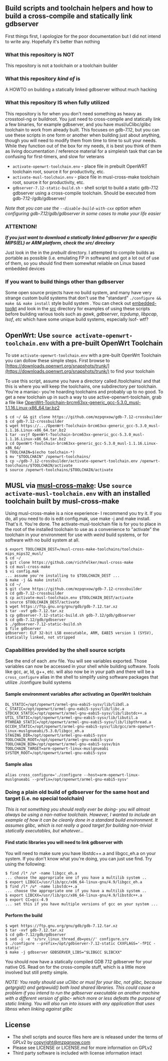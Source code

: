 ## Build scripts and toolchain helpers and how to build a cross-compile and statically link gdbserver

First things first, I apologize for the poor documentation but I did not intend to write any. Hopefully it's better than nothing

### What this repository is NOT

This repository is not a toolchain or a toolchain builder

### What this repository *kind of* is

A HOWTO on building a statically linked gdbserver without much hacking

### What this repository IS when fully utilized

This repository is for when you don't need something as heavy as crosstool-ng or buildroot. You just need to cross-compile and statically link a few binaries, for example gdbserver, and you have musl/uClibc/glibc toolchain to work from already built. This focuses on gdb-7.12, but you can use these scripts in one form or another when building just about anything, though you will need to modify them from time to time to suit your needs. While they function out of the box for my needs, it is best you think of them as living documentation / reference material for a simpleish task that can be confusing for first-timers, and slow for veterans

* `activate-openwrt-toolchain.env` - place file in prebuilt OpenWRT toolchain root, source it for productivity, etc.
* `activate-musl-toolchain.env` - place file in musl-cross-make toolchain root, source it for productivity, etc.
* `gdbserver-7.12-static-build.sh` - shell script to build a static gdb-7.12 gdbserver using a cross-compile toolchain. Should be executed from gdb-7.12-/gdb/gdbserver/

*Note that you can use the `--disable-build-with-cxx` option when configuring gdb-7.12/gdb/gdbserver in some cases to make your life easier*

### ATTENTION!

***If you just want to download a statically linked gdbserver for a specific MIPS(EL) or ARM platform, check the src/ directory***

Just look in the in the *prebuilt* directory. I attempted to compile builds as portable as possible (i.e. emulating FP in software) and got a lot out of use of them, so you should find them somewhat reliable on Linux based embedded devices

### If you want to build things other than gdbserver

Some open source projects have no build system, and many have very strange custom build systems that don't use the "standard" `./configure && make && make install` style build system . You can check out [embedded-toolkt](https://github.com/mzpqnxow/embedded-toolkit) and look in the [src](https://github.com/mzpqnxow/embedded-toolkit/tree/master/src) directory for examples of using these scripts before building various tools such as *gawk*, *gdbserver*, *tcpdump*, *libpcap*, *lsof*, *etc* which have some unique build systems, especially lsof- wtf?

## OpenWrt: Use `source activate-openwrt-toolchain.env` with a pre-built OpenWrt Toolchain

To use `activate-openwrt-toolchain.env` with a pre-built OpenWrt Toolchain you can dollow these simple steps. First browse to [https://downloads.openwrt.org/snapshots/trunk/](https://downloads.openwrt.org/snapshots/trunk/) to find your toolchain

To use this script, assume you have a directory called /toolchains/ and that this is where you will keep the toolchains, one subdirectory per toolchain. You're a maniac- you're hoarding toolchains and probably up to no good. To get a new toolchain up in such a way to use active-openwrt-toolchain, grab a file like [OpenWrt-Toolchain-brcm63xx-generic_gcc-5.3.0_musl-1.1.16.Linux-x86_64.tar.bz2](https://downloads.openwrt.org/snapshots/trunk/brcm63xx/generic/OpenWrt-Toolchain-brcm63xx-generic_gcc-5.3.0_musl-1.1.16.Linux-x86_64.tar.bz2)


```
$ cd ~/ && git clone https://github.com/mzpqnxow/gdb-7.12-crossbuilder
$ cd gdb-7.12-crossbuilder
$ wget https://.../OpenWrt-Toolchain-brcm63xx-generic_gcc-5.3.0_musl-1.1.16.Linux-x86_64.tar.bz2
$ tar -xvjf OpenWrt-Toolchain-brcm63xx-generic_gcc-5.3.0_musl-1.1.16.Linux-x86_64.tar.bz2
$ cd OpenWrt-Toolchain-brcm63xx-generic_gcc-5.3.0_musl-1.1.16.Linux-x86_64/
$ TOOLCHAIN=$(echo toolchain-*)
$ mv "$TOOLCHAIN" /openwrt-toolchains/
$ cp ~/gdb-7.12-crossbuilder/activate-openwrt-toolchain.env /openwrt-toolchains/$TOOLCHAIN/activate
$ source /openwrt-toolchains/$TOOLCHAIN/activate
```

## MUSL via [musl-cross-make](https://github.com/richfelker/musl-cross-make/): Use `source activate-musl-toolchain.env` with an installed toolchain built by musl-cross-make

Using musl-cross-make is a nice experience- I recommend you try it. If you do, all you need to do is edit config.mak, use make -j and make install. That's it. You're done. The activate-musl-toolchain file is for you to place in the root of the installed toolchain to use as a convenience to "activate" the toolchain in your environment for use with *weird* build systems, or for software with no build system at all.

```
$ export TOOLCHAIN_DEST=/musl-cross-make-toolchains/toolchain-mips_mips32_musl/
$ cd ~/
$ git clone https://github.com/richfelker/musl-cross-make
$ cd musl-cross-make
$ vi config.mak
... assume you're installing to $TOOLCHAIN_DEST ...
$ make -j && make install
$ cd ~/
$ git clone https://github.com/mzpqnxow/gdb-7.12-crossbuilder
$ cd gdb-7.12-crossbuilder
$ cp activate-musl-toolchain.env $TOOLCHAIN_DEST/activate
$ source $TOOLCHAIN_DEST/activate
$ wget https://ftp.gnu.org/gnu/gdb/gdb-7.12.tar.xz
$ tar -xvf gdb-7.12.tar.xz
$ cp gdbserver-7.12-static-build.sh gdb-7.12/gdb/gdbserver
$ cd gdb-7.12/gdb/gdbserver
$ ./gdbserver-7.12-static-build.sh
$ file gdbserver
gdbserver: ELF 32-bit LSB executable, ARM, EABI5 version 1 (SYSV), statically linked, not stripped
```

### Capabilities provided by the shell source scripts

See the end of each .env file. You will see variables exported. Those variables can now be accessed in your shell while building software. Tools like gcc, ar, ld, g++, etc. will also now be in your path and there will be a `cross_configure` alias in the shell to simplify using software packages that utilize ./configure build systems

#### Sample environment variables after activating an OpenWrt toolchain

```
DL_STATIC=/opt/openwrt/armel-gnu-eabi5-sysv/lib/libdl.a
C_STATIC=/opt/openwrt/armel-gnu-eabi5-sysv/lib/libc.a
STDCXX_STATIC=/opt/openwrt/armel-gnu-eabi5-sysv/lib/libstdc++.a
UTIL_STATIC=/opt/openwrt/armel-gnu-eabi5-sysv/lib/libutil.a
PTHREAD_STATIC=/opt/openwrt/armel-gnu-eabi5-sysv/lib/libpthread.a
GCCEH_STATIC=/opt/openwrt/armel-gnu-eabi5-sysv/lib/gcc/arm-openwrt-linux-muslgnueabi/5.3.0/libgcc_eh.a
STAGING_DIR=/opt/openwrt/armel-gnu-eabi5-sysv
TOOLCHAIN_ROOT=/opt/openwrt/armel-gnu-eabi5-sysv
TOOLCHAIN_BIN=/opt/openwrt/armel-gnu-eabi5-sysv/bin
TOOLCHAIN_TARGET=arm-openwrt-linux-muslgnueabi
SYSTEM_ROOT=/opt/openwrt/armel-gnu-eabi5-sysv
```

#### Sample alias

`alias cross_configure='./configure --host=arm-openwrt-linux-muslgnueabi --prefix=/opt/openwrt/armel-gnu-eabi5-sysv'`

### Doing a plain old build of gdbserver for the same host and target (i.e. no special toolchain)

*This is not something you should really ever be doing- you will almost always be using a non-native toolchain. However, I wanted to include an example of how it can be cleanly done in a standard build environment. It assumes glibc, which is not really a good target for building non-trivial statically executables, but whatever...*

#### Find static libraries you will need to link gdbserver with

You will need to make sure you have libstdc++.a and libgcc_eh.a on your system. If you don't know what you're doing, you can just use find. Try using the following:

```
$ find /l* /u* -name libgcc_eh.a
... choose the appropriate one if you have a multilib system ..
$ export LIBGCC=/usr/lib/gcc/x86_64-linux-gnu/4.9/libgcc_eh.a
$ find /l* /u* -name libstdc++.a
... choose the appropriate one if you have a multilib system ..
$ export LIBCXX=/usr/lib/gcc/x86_64-linux-gnu/4.9/libstdc++.a
$ export CC=gcc-4.9
... set this if you have multiple versions of gcc on your system ...
```

#### Perform the build

```
$ wget https://ftp.gnu.org/gnu/gdb/gdb-7.12.tar.xz
$ tar -xvf gdb-7.12.tar.xz
$ cd gdb-7.12/gdb/gdbserver
$ sed -i -e 's/srv_linux_thread_db=yes//' configure.srv
$ ./configure --prefix=/opt/gdbserver-7.12-static CXXFLAGS='-fPIC -static'
$ make -j gdbserver GDBSERVER_LIBS="$LIBGCC $LIBCXX"
```

You should now have a statically compiled GDB 7.12 gdbserver for your native OS. Read on for the cross-compile stuff, which is a little more involved but still pretty simple.

*NOTE: You really should use uClibc or musl for your libc, not glibc, because getgrgid() and getpwuid() both load shared libraries. This could cause a problem if you intend to run the gdbserver executable on another machine with a different version of glibc- which more or less defeats the purpose of static linking. You will also run into issues with any application that uses libnss when linking against glibc*

## License

* The shell scripts and source files here are is released under the terms of GPLv2 by copyright@mzpqnxow.com
* Please see LICENSE or LICENSE.md for more information on GPLv2
* Third party software is included with license information intact
